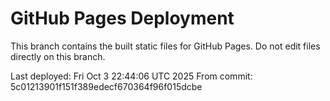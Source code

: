 # GitHub Pages Deployment

This branch contains the built static files for GitHub Pages.
Do not edit files directly on this branch.

Last deployed: Fri Oct  3 22:44:06 UTC 2025
From commit: 5c01213901f151f389edecf670364f96f015dcbe
